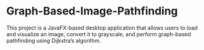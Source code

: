 # Graph-Based-Image-Pathfinding
This project is a JavaFX-based desktop application that allows users to load and visualize an image, convert it to grayscale, and perform graph-based pathfinding using Dijkstra’s algorithm.
